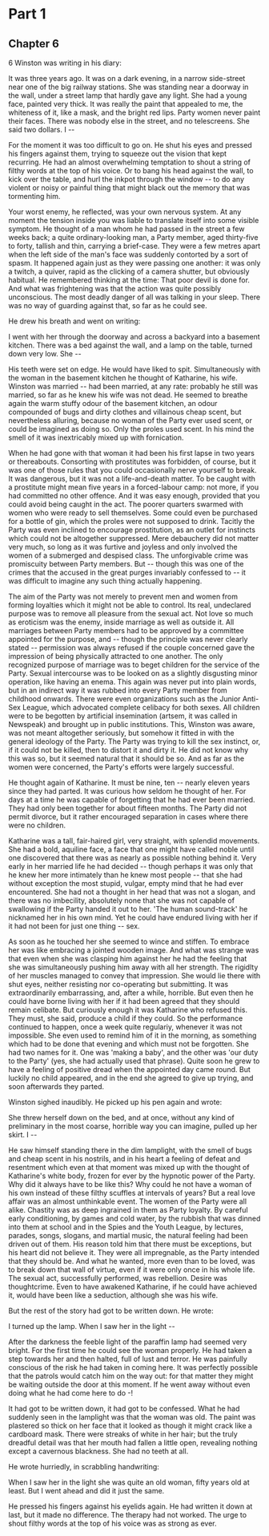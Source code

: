 # Part 1

## Chapter 6

6
Winston was writing in his diary:

It was three years ago. It was on a dark evening, in a narrow side-street near one of the big railway stations. She was standing near a doorway in the wall, under a street lamp that hardly gave any light. She had a young face, painted very thick. It was really the paint that appealed to me, the whiteness of it, like a mask, and the bright red lips. Party women never paint their faces. There was nobody else in the street, and no telescreens. She said two dollars. I --

For the moment it was too difficult to go on. He shut his eyes and pressed his fingers against them, trying to squeeze out the vision that kept recurring. He had an almost overwhelming temptation to shout a string of filthy words at the top of his voice. Or to bang his head against the wall, to kick over the table, and hurl the inkpot through the window -- to do any violent or noisy or painful thing that might black out the memory that was tormenting him.

Your worst enemy, he reflected, was your own nervous system. At any moment the tension inside you was liable to translate itself into some visible symptom. He thought of a man whom he had passed in the street a few weeks back; a quite ordinary-looking man, a Party member, aged thirty-five to forty, tallish and thin, carrying a brief-case. They were a few metres apart when the left side of the man's face was suddenly contorted by a sort of spasm. It happened again just as they were passing one another: it was only a twitch, a quiver, rapid as the clicking of a camera shutter, but obviously habitual. He remembered thinking at the time: That poor devil is done for. And what was frightening was that the action was quite possibly unconscious. The most deadly danger of all was talking in your sleep. There was no way of guarding against that, so far as he could see.

He drew his breath and went on writing:

I went with her through the doorway and across a backyard into a basement kitchen. There was a bed against the wall, and a lamp on the table, turned down very low. She --

His teeth were set on edge. He would have liked to spit. Simultaneously with the woman in the basement kitchen he thought of Katharine, his wife. Winston was married -- had been married, at any rate: probably he still was married, so far as he knew his wife was not dead. He seemed to breathe again the warm stuffy odour of the basement kitchen, an odour compounded of bugs and dirty clothes and villainous cheap scent, but nevertheless alluring, because no woman of the Party ever used scent, or could be imagined as doing so. Only the proles used scent. In his mind the smell of it was inextricably mixed up with fornication.

When he had gone with that woman it had been his first lapse in two years or thereabouts. Consorting with prostitutes was forbidden, of course, but it was one of those rules that you could occasionally nerve yourself to break. It was dangerous, but it was not a life-and-death matter. To be caught with a prostitute might mean five years in a forced-labour camp: not more, if you had committed no other offence. And it was easy enough, provided that you could avoid being caught in the act. The poorer quarters swarmed with women who were ready to sell themselves. Some could even be purchased for a bottle of gin, which the proles were not supposed to drink. Tacitly the Party was even inclined to encourage prostitution, as an outlet for instincts which could not be altogether suppressed. Mere debauchery did not matter very much, so long as it was furtive and joyless and only involved the women of a submerged and despised class. The unforgivable crime was promiscuity between Party members. But -- though this was one of the crimes that the accused in the great purges invariably confessed to -- it was difficult to imagine any such thing actually happening.

The aim of the Party was not merely to prevent men and women from forming loyalties which it might not be able to control. Its real, undeclared purpose was to remove all pleasure from the sexual act. Not love so much as eroticism was the enemy, inside marriage as well as outside it. All marriages between Party members had to be approved by a committee appointed for the purpose, and -- though the principle was never clearly stated -- permission was always refused if the couple concerned gave the impression of being physically attracted to one another. The only recognized purpose of marriage was to beget children for the service of the Party. Sexual intercourse was to be looked on as a slightly disgusting minor operation, like having an enema. This again was never put into plain words, but in an indirect way it was rubbed into every Party member from childhood onwards. There were even organizations such as the Junior Anti-Sex League, which advocated complete celibacy for both sexes. All children were to be begotten by artificial insemination (artsem, it was called in Newspeak) and brought up in public institutions. This, Winston was aware, was not meant altogether seriously, but somehow it fitted in with the general ideology of the Party. The Party was trying to kill the sex instinct, or, if it could not be killed, then to distort it and dirty it. He did not know why this was so, but it seemed natural that it should be so. And as far as the women were concerned, the Party's efforts were largely successful.

He thought again of Katharine. It must be nine, ten -- nearly eleven years since they had parted. It was curious how seldom he thought of her. For days at a time he was capable of forgetting that he had ever been married. They had only been together for about fifteen months. The Party did not permit divorce, but it rather encouraged separation in cases where there were no children.

Katharine was a tall, fair-haired girl, very straight, with splendid movements. She had a bold, aquiline face, a face that one might have called noble until one discovered that there was as nearly as possible nothing behind it. Very early in her married life he had decided -- though perhaps it was only that he knew her more intimately than he knew most people -- that she had without exception the most stupid, vulgar, empty mind that he had ever encountered. She had not a thought in her head that was not a slogan, and there was no imbecility, absolutely none that she was not capable of swallowing if the Party handed it out to her. 'The human sound-track' he nicknamed her in his own mind. Yet he could have endured living with her if it had not been for just one thing -- sex.

As soon as he touched her she seemed to wince and stiffen. To embrace her was like embracing a jointed wooden image. And what was strange was that even when she was clasping him against her he had the feeling that she was simultaneously pushing him away with all her strength. The rigidlty of her muscles managed to convey that impression. She would lie there with shut eyes, neither resisting nor co-operating but submitting. It was extraordinarily embarrassing, and, after a while, horrible. But even then he could have borne living with her if it had been agreed that they should remain celibate. But curiously enough it was Katharine who refused this. They must, she said, produce a child if they could. So the performance continued to happen, once a week quite regulariy, whenever it was not impossible. She even used to remind him of it in the morning, as something which had to be done that evening and which must not be forgotten. She had two names for it. One was 'making a baby', and the other was 'our duty to the Party' (yes, she had actually used that phrase). Quite soon he grew to have a feeling of positive dread when the appointed day came round. But luckily no child appeared, and in the end she agreed to give up trying, and soon afterwards they parted.

Winston sighed inaudibly. He picked up his pen again and wrote:

She threw herself down on the bed, and at once, without any kind of preliminary in the most coarse, horrible way you can imagine, pulled up her skirt. I --

He saw himself standing there in the dim lamplight, with the smell of bugs and cheap scent in his nostrils, and in his heart a feeling of defeat and resentment which even at that moment was mixed up with the thought of Katharine's white body, frozen for ever by the hypnotic power of the Party. Why did it always have to be like this? Why could he not have a woman of his own instead of these filthy scuffles at intervals of years? But a real love affair was an almost unthinkable event. The women of the Party were all alike. Chastity was as deep ingrained in them as Party loyalty. By careful early conditioning, by games and cold water, by the rubbish that was dinned into them at school and in the Spies and the Youth League, by lectures, parades, songs, slogans, and martial music, the natural feeling had been driven out of them. His reason told him that there must be exceptions, but his heart did not believe it. They were all impregnable, as the Party intended that they should be. And what he wanted, more even than to be loved, was to break down that wall of virtue, even if it were only once in his whole life. The sexual act, successfully performed, was rebellion. Desire was thoughtcrime. Even to have awakened Katharine, if he could have achieved it, would have been like a seduction, although she was his wife.

But the rest of the story had got to be written down. He wrote:

I turned up the lamp. When I saw her in the light --

After the darkness the feeble light of the paraffin lamp had seemed very bright. For the first time he could see the woman properly. He had taken a step towards her and then halted, full of lust and terror. He was painfully conscious of the risk he had taken in coming here. It was perfectly possible that the patrols would catch him on the way out: for that matter they might be waiting outside the door at this moment. If he went away without even doing what he had come here to do -!

It had got to be written down, it had got to be confessed. What he had suddenly seen in the lamplight was that the woman was old. The paint was plastered so thick on her face that it looked as though it might crack like a cardboard mask. There were streaks of white in her hair; but the truly dreadful detail was that her mouth had fallen a little open, revealing nothing except a cavernous blackness. She had no teeth at all.

He wrote hurriedly, in scrabbling handwriting:

When I saw her in the light she was quite an old woman, fifty years old at least. But I went ahead and did it just the same.

He pressed his fingers against his eyelids again. He had written it down at last, but it made no difference. The therapy had not worked. The urge to shout filthy words at the top of his voice was as strong as ever.

